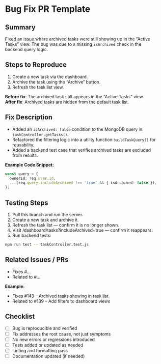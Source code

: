 # Bug Fix PR Template

## Summary
<!-- A brief explanation of what the bug was and how it was fixed -->
Fixed an issue where archived tasks were still showing up in the “Active Tasks” view. The bug was due to a missing `isArchived` check in the backend query logic.

## Steps to Reproduce
<!-- Describe the steps to reproduce the bug before the fix -->

1. Create a new task via the dashboard.
2. Archive the task using the “Archive” button.
3. Refresh the task list view.

**Before fix**: The archived task still appears in the “Active Tasks” view.  
**After fix**: Archived tasks are hidden from the default task list.


## Fix Description
<!-- Explain what you changed to fix the issue -->
- Added an `isArchived: false` condition to the MongoDB query in `taskController.getTasks()`.
- Refactored the filtering logic into a utility function `buildTaskQuery()` for reusability.
- Added a backend test case that verifies archived tasks are excluded from results.

**Example Code Snippet:**
```ts
const query = {
  ownerId: req.user.id,
  ...(req.query.includeArchived !== 'true' && { isArchived: false }),
};
```

## Testing Steps
<!-- How reviewers can verify the fix -->

1. Pull this branch and run the server.
2. Create a new task and archive it.
3. Refresh the task list — confirm it is no longer shown.
4. Visit /dashboard/tasks?includeArchived=true — confirm it reappears.
5. Run backend tests:
```bash
npm run test -- taskController.test.js
```

## Related Issues / PRs
- Fixes #...
- Related to #...

**Example:**

- Fixes #143 – Archived tasks showing in task list
- Related to #139 – Add filters to dashboard views

## Checklist

- [ ] Bug is reproducible and verified
- [ ] Fix addresses the root cause, not just symptoms
- [ ] No new errors or regressions introduced
- [ ] Tests added or updated as needed
- [ ] Linting and formatting pass
- [ ] Documentation updated (if needed)
